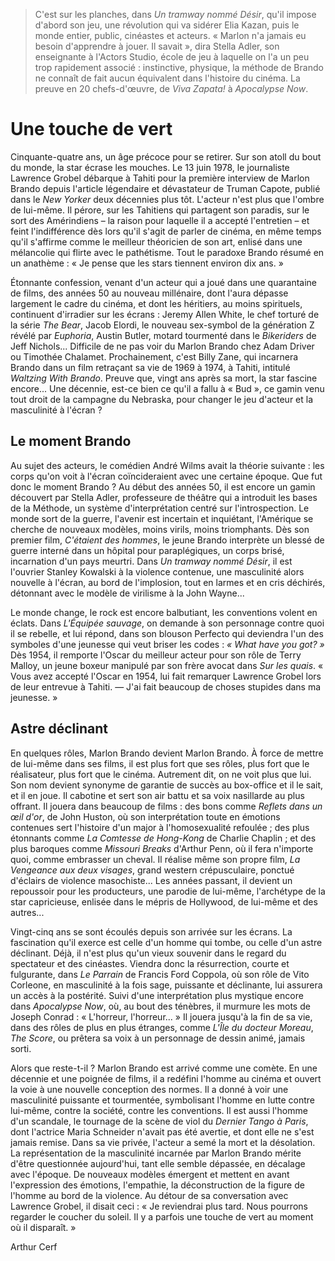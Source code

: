 > C'est sur les planches, dans _Un tramway nommé Désir_, qu'il impose d'abord son jeu, une révolution qui va sidérer Elia Kazan, puis le monde entier, public, cinéastes et acteurs. « Marlon n'a jamais eu besoin d'apprendre à jouer. Il savait », dira Stella Adler, son enseignante à l'Actors Studio, école de jeu à laquelle on l'a un peu trop rapidement associé : instinctive, physique, la méthode de Brando ne connaît de fait aucun équivalent dans l'histoire du cinéma. La preuve en 20 chefs-d'œuvre, de _Viva Zapata!_ à _Apocalypse Now_.

# Une touche de vert

Cinquante-quatre ans, un âge précoce pour se retirer. Sur son atoll du bout du monde, la star écrase les mouches. Le 13 juin 1978, le journaliste Lawrence Grobel débarque à Tahiti pour la première interview de Marlon Brando depuis l'article légendaire et dévastateur de Truman Capote, publié dans le _New Yorker_ deux décennies plus tôt. L'acteur n'est plus que l'ombre de lui-même. Il pérore, sur les Tahitiens qui partagent son paradis, sur le sort des Amérindiens – la raison pour laquelle il a accepté l'entretien – et feint l'indifférence dès lors qu'il s'agit de parler de cinéma, en même temps qu'il s'affirme comme le meilleur théoricien de son art, enlisé dans une mélancolie qui flirte avec le pathétisme. Tout le paradoxe Brando résumé en un anathème : « Je pense que les stars tiennent environ dix ans. »

Étonnante confession, venant d'un acteur qui a joué dans une quarantaine de films, des années 50 au nouveau millénaire, dont l'aura dépasse largement le cadre du cinéma, et dont les héritiers, au moins spirituels, continuent d'irradier sur les écrans : Jeremy Allen White, le chef torturé de la série _The Bear_, Jacob Elordi, le nouveau sex-symbol de la génération Z révélé par _Euphoria_, Austin Butler, motard tourmenté dans le _Bikeriders_ de Jeff Nichols... Difficile de ne pas voir du Marlon Brando chez Adam Driver ou Timothée Chalamet. Prochainement, c'est Billy Zane, qui incarnera Brando dans un film retraçant sa vie de 1969 à 1974, à Tahiti, intitulé _Waltzing With Brando_. Preuve que, vingt ans après sa mort, la star fascine encore... Une décennie, est-ce bien ce qu'il a fallu à « Bud », ce gamin venu tout droit de la campagne du Nebraska, pour changer le jeu d'acteur et la masculinité à l'écran ?

## Le moment Brando

Au sujet des acteurs, le comédien André Wilms avait la théorie suivante : les corps qu'on voit à l'écran coïncideraient avec une certaine époque. Que fut donc le moment Brando ? Au début des années 50, il est encore un gamin découvert par Stella Adler, professeure de théâtre qui a introduit les bases de la Méthode, un système d'interprétation centré sur l'introspection. Le monde sort de la guerre, l'avenir est incertain et inquiétant, l'Amérique se cherche de nouveaux modèles, moins virils, moins triomphants. Dès son premier film, _C'étaient des hommes_, le jeune Brando interprète un blessé de guerre interné dans un hôpital pour paraplégiques, un corps brisé, incarnation d'un pays meurtri. Dans _Un tramway nommé Désir_, il est l'ouvrier Stanley Kowalski à la violence contenue, une masculinité alors nouvelle à l'écran, au bord de l'implosion, tout en larmes et en cris déchirés, détonnant avec le modèle de virilisme à la John Wayne...

Le monde change, le rock est encore balbutiant, les conventions volent en éclats. Dans _L'Équipée sauvage_, on demande à son personnage contre quoi il se rebelle, et lui répond, dans son blouson Perfecto qui deviendra l'un des symboles d'une jeunesse qui veut briser les codes : _« What have you got? »_ Dès 1954, il remporte l'Oscar du meilleur acteur pour son rôle de Terry Malloy, un jeune boxeur manipulé par son frère avocat dans _Sur les quais_. « Vous avez accepté l'Oscar en 1954, lui fait remarquer Lawrence Grobel lors de leur entrevue à Tahiti. — J'ai fait beaucoup de choses stupides dans ma jeunesse. »

## Astre déclinant

En quelques rôles, Marlon Brando devient Marlon Brando. À force de mettre de lui-même dans ses films, il est plus fort que ses rôles, plus fort que le réalisateur, plus fort que le cinéma. Autrement dit, on ne voit plus que lui. Son nom devient synonyme de garantie de succès au box-office et il le sait, et il en joue. Il cabotine et sert son air battu et sa voix nasillarde au plus offrant. Il jouera dans beaucoup de films : des bons comme _Reflets dans un œil d'or_, de John Huston, où son interprétation toute en émotions contenues sert l'histoire d'un major à l'homosexualité refoulée ; des plus étonnants comme _La Comtesse de Hong-Kong_ de Charlie Chaplin ; et des plus baroques comme _Missouri Breaks_ d'Arthur Penn, où il fera n'importe quoi, comme embrasser un cheval. Il réalise même son propre film, _La Vengeance aux deux visages_, grand western crépusculaire, ponctué d'éclairs de violence masochiste... Les années passant, il devient un repoussoir pour les producteurs, une parodie de lui-même, l'archétype de la star capricieuse, enlisée dans le mépris de Hollywood, de lui-même et des autres...

Vingt-cinq ans se sont écoulés depuis son arrivée sur les écrans. La fascination qu'il exerce est celle d'un homme qui tombe, ou celle d'un astre déclinant. Déjà, il n'est plus qu'un vieux souvenir dans le regard du spectateur et des cinéastes. Viendra donc la résurrection, courte et fulgurante, dans _Le Parrain_ de Francis Ford Coppola, où son rôle de Vito Corleone, en masculinité à la fois sage, puissante et déclinante, lui assurera un accès à la postérité. Suivi d'une interprétation plus mystique encore dans _Apocalypse Now_, où, au bout des ténèbres, il murmure les mots de Joseph Conrad : « L'horreur, l'horreur... » Il jouera jusqu'à la fin de sa vie, dans des rôles de plus en plus étranges, comme _L'Île du docteur Moreau_, _The Score_, ou prêtera sa voix à un personnage de dessin animé, jamais sorti.

Alors que reste-t-il ? Marlon Brando est arrivé comme une comète. En une décennie et une poignée de films, il a redéfini l'homme au cinéma et ouvert la voie à une nouvelle conception des normes. Il a donné à voir une masculinité puissante et tourmentée, symbolisant l'homme en lutte contre lui-même, contre la société, contre les conventions. Il est aussi l'homme d'un scandale, le tournage de la scène de viol du _Dernier Tango à Paris_, dont l'actrice Maria Schneider n'avait pas été avertie, et dont elle ne s'est jamais remise. Dans sa vie privée, l'acteur a semé la mort et la désolation. La représentation de la masculinité incarnée par Marlon Brando mérite d'être questionnée aujourd'hui, tant elle semble dépassée, en décalage avec l'époque. De nouveaux modèles émergent et mettent en avant l'expression des émotions, l'empathie, la déconstruction de la figure de l'homme au bord de la violence. Au détour de sa conversation avec Lawrence Grobel, il disait ceci : « Je reviendrai plus tard. Nous pourrons regarder le coucher du soleil. Il y a parfois une touche de vert au moment où il disparaît. »

<div class="author">Arthur Cerf</div>
